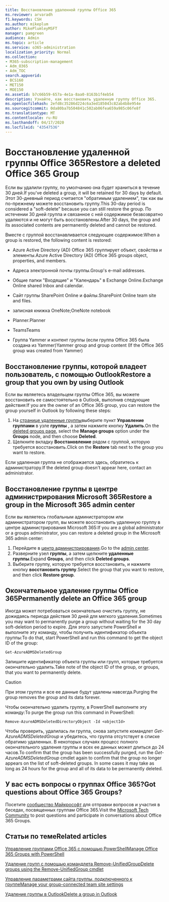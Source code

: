 ```yaml
---
title: Восстановление удаленной группы Office 365
ms.reviewer: arvaradh
f1.keywords: CSH
ms.author: mikeplum
author: MikePlumleyMSFT
manager: pamgreen
audience: Admin
ms.topic: article
ms.service: o365-administration
localization_priority: Normal
ms.collection:
- M365-subscription-management
- Adm_O365
- Adm_TOC
search.appverid:
- BCS160
- MET150
- MOE150
ms.assetid: b7c66b59-657a-4e1a-8aa0-8163b1f4eb54
description: Узнайте, как восстановить удаленную группу Office 365.
ms.openlocfilehash: 2efd8c35286d224c6a3ed185043c82ab4b8e954e
ms.sourcegitcommit: 0da80ba7b504841c502ab06fea659a985c06fe8f
ms.translationtype: MT
ms.contentlocale: ru-RU
ms.lasthandoff: 04/17/2020
ms.locfileid: "43547536"
---
```

# <a name="restore-a-deleted-office-365-group"></a><span data-ttu-id="b0f46-103">Восстановление удаленной группы Office 365</span><span class="sxs-lookup"><span data-stu-id="b0f46-103">Restore a deleted Office 365 Group</span></span>

<span data-ttu-id="b0f46-104">Если вы удалили группу, по умолчанию она будет храниться в течение 30 дней.</span><span class="sxs-lookup"><span data-stu-id="b0f46-104">If you've deleted a group, it will be retained for 30 days by default.</span></span> <span data-ttu-id="b0f46-105">Этот 30-дневный период считается "обратимым удалением", так как вы по-прежнему можете восстановить группу.</span><span class="sxs-lookup"><span data-stu-id="b0f46-105">This 30-day period is considered a "soft-delete" because you can still restore the group.</span></span> <span data-ttu-id="b0f46-106">По истечении 30 дней группа и связанное с ней содержимое безвозвратно удаляются и не могут быть восстановлены.</span><span class="sxs-lookup"><span data-stu-id="b0f46-106">After 30 days, the group and its associated contents are permanently deleted and cannot be restored.</span></span>

<span data-ttu-id="b0f46-107">Вместе с группой восстанавливается следующее содержимое:</span><span class="sxs-lookup"><span data-stu-id="b0f46-107">When a group is restored, the following content is restored:</span></span>
  
- <span data-ttu-id="b0f46-108">Azure Active Directory (AD) Office 365 группирует объект, свойства и элементы.</span><span class="sxs-lookup"><span data-stu-id="b0f46-108">Azure Active Directory (AD) Office 365 groups object, properties, and members.</span></span>
    
- <span data-ttu-id="b0f46-109">Адреса электронной почты группы.</span><span class="sxs-lookup"><span data-stu-id="b0f46-109">Group's e-mail addresses.</span></span>
    
- <span data-ttu-id="b0f46-110">Общие папки "Входящие" и "Календарь" в Exchange Online.</span><span class="sxs-lookup"><span data-stu-id="b0f46-110">Exchange Online shared Inbox and calendar.</span></span>
    
- <span data-ttu-id="b0f46-111">Сайт группы SharePoint Online и файлы.</span><span class="sxs-lookup"><span data-stu-id="b0f46-111">SharePoint Online team site and files.</span></span>
    
- <span data-ttu-id="b0f46-112">записная книжка OneNote;</span><span class="sxs-lookup"><span data-stu-id="b0f46-112">OneNote notebook</span></span>
    
- <span data-ttu-id="b0f46-113">Planner.</span><span class="sxs-lookup"><span data-stu-id="b0f46-113">Planner</span></span>
    
- <span data-ttu-id="b0f46-114">Teams</span><span class="sxs-lookup"><span data-stu-id="b0f46-114">Teams</span></span>

- <span data-ttu-id="b0f46-115">Группа Yammer и контент группы (если группа Office 365 была создана из Yammer)</span><span class="sxs-lookup"><span data-stu-id="b0f46-115">Yammer group and group content (If the Office 365 group was created from Yammer)</span></span>

## <a name="restore-a-group-that-you-own-by-using-outlook"></a><span data-ttu-id="b0f46-116">Восстановление группы, которой владеет пользователь, с помощью Outlook</span><span class="sxs-lookup"><span data-stu-id="b0f46-116">Restore a group that you own by using Outlook</span></span>

<span data-ttu-id="b0f46-117">Если вы являетесь владельцем группы Office 365, вы можете восстановить ее самостоятельно в Outlook, выполнив следующие действия:</span><span class="sxs-lookup"><span data-stu-id="b0f46-117">If you are the owner of an Office 365 group, you can restore the group yourself in Outlook by following these steps:</span></span>

1. <span data-ttu-id="b0f46-118">На [странице удаленные группы](https://outlook.office.com/people/group/deleted)выберите пункт **Управление группами** в узле **группы** , а затем нажмите кнопку **Удалить**.</span><span class="sxs-lookup"><span data-stu-id="b0f46-118">On the [deleted groups page](https://outlook.office.com/people/group/deleted), select the **Manage groups** option under the **Groups** node, and then choose **Deleted**.</span></span>
2. <span data-ttu-id="b0f46-119">Щелкните вкладку **Восстановление** рядом с группой, которую требуется восстановить.</span><span class="sxs-lookup"><span data-stu-id="b0f46-119">Click on the **Restore** tab next to the group you want to restore.</span></span>

<span data-ttu-id="b0f46-120">Если удаленная группа не отображается здесь, обратитесь к администратору.</span><span class="sxs-lookup"><span data-stu-id="b0f46-120">If the deleted group doesn't appear here, contact an administrator.</span></span>

## <a name="restore-a-group-in-the-microsoft-365-admin-center"></a><span data-ttu-id="b0f46-121">Восстановление группы в центре администрирования Microsoft 365</span><span class="sxs-lookup"><span data-stu-id="b0f46-121">Restore a group in the Microsoft 365 admin center</span></span>

<span data-ttu-id="b0f46-122">Если вы являетесь глобальным администратором или администратором групп, вы можете восстановить удаленную группу в центре администрирования Microsoft 365:</span><span class="sxs-lookup"><span data-stu-id="b0f46-122">If you are a global administrator or a groups administrator, you can restore a deleted group in the Microsoft 365 admin center:</span></span>

1. <span data-ttu-id="b0f46-123">Перейдите в [центр администрирования](https://admin.microsoft.com).</span><span class="sxs-lookup"><span data-stu-id="b0f46-123">Go to the [admin center](https://admin.microsoft.com).</span></span>
2. <span data-ttu-id="b0f46-124">Разверните узел **группы**, а затем щелкните **удаленные группы**.</span><span class="sxs-lookup"><span data-stu-id="b0f46-124">Expand **Groups**, and then click **Deleted groups**.</span></span>
3. <span data-ttu-id="b0f46-125">Выберите группу, которую требуется восстановить, и нажмите кнопку **восстановить группу**.</span><span class="sxs-lookup"><span data-stu-id="b0f46-125">Select the group that you want to restore, and then click **Restore group**.</span></span>
  
## <a name="permanently-delete-an-office-365-group"></a><span data-ttu-id="b0f46-126">Окончательное удаление группы Office 365</span><span class="sxs-lookup"><span data-stu-id="b0f46-126">Permanently delete an Office 365 group</span></span>

<span data-ttu-id="b0f46-127">Иногда может потребоваться окончательно очистить группу, не дожидаясь периода действия 30 дней для мягкого удаления.</span><span class="sxs-lookup"><span data-stu-id="b0f46-127">Sometimes you may want to permanently purge a group without waiting for the 30 day soft-deletion period to expire.</span></span> <span data-ttu-id="b0f46-128">Для этого запустите PowerShell и выполните эту команду, чтобы получить идентификатор объекта группы:</span><span class="sxs-lookup"><span data-stu-id="b0f46-128">To do that, start PowerShell and run this command to get the object ID of the group:</span></span>
  
```
Get-AzureADMSDeletedGroup
```

<span data-ttu-id="b0f46-129">Запишите идентификатор объекта группы или групп, которые требуется окончательно удалить.</span><span class="sxs-lookup"><span data-stu-id="b0f46-129">Take note of the object ID of the group, or groups, that you want to permanently delete.</span></span>
  
> [!CAUTION]
> <span data-ttu-id="b0f46-130">При этом группа и все ее данные будут удалены навсегда.</span><span class="sxs-lookup"><span data-stu-id="b0f46-130">Purging the group removes the group and its data forever.</span></span> 
  
<span data-ttu-id="b0f46-131">Чтобы окончательно удалить группу, в PowerShell выполните эту команду:</span><span class="sxs-lookup"><span data-stu-id="b0f46-131">To purge the group run this command in PowerShell:</span></span>
  
```
Remove-AzureADMSDeletedDirectoryObject -Id <objectId>
```

<span data-ttu-id="b0f46-p103">Чтобы проверить, удалилась ли группа, снова запустите командлет  *Get-AzureADMSDeletedGroup*  и убедитесь, что группа отсутствует в списке обратимо удаленных. В некоторых случаях процесс полного окончательного удаления группы и всех ее данных может длиться до 24 часов.</span><span class="sxs-lookup"><span data-stu-id="b0f46-p103">To confirm that the group has been successfully purged, run the  *Get-AzureADMSDeletedGroup*  cmdlet again to confirm that the group no longer appears on the list of soft-deleted groups. In some cases it may take as long as 24 hours for the group and all of its data to be permanently deleted.</span></span> 
  
## <a name="got-questions-about-office-365-groups"></a><span data-ttu-id="b0f46-134">У вас есть вопросы о группах Office 365?</span><span class="sxs-lookup"><span data-stu-id="b0f46-134">Got questions about Office 365 Groups?</span></span>

<span data-ttu-id="b0f46-135">Посетите [сообщество Майкрософт](https://techcommunity.microsoft.com/t5/Office-365-Groups/ct-p/Office365Groups) для отправки вопросов и участия в беседах, посвященных группам Office 365.</span><span class="sxs-lookup"><span data-stu-id="b0f46-135">Visit the [Microsoft Tech Community](https://techcommunity.microsoft.com/t5/Office-365-Groups/ct-p/Office365Groups) to post questions and participate in conversations about Office 365 Groups.</span></span> 
  
## <a name="related-articles"></a><span data-ttu-id="b0f46-136">Статьи по теме</span><span class="sxs-lookup"><span data-stu-id="b0f46-136">Related articles</span></span>

[<span data-ttu-id="b0f46-137">Управление группами Office 365 с помощью PowerShell</span><span class="sxs-lookup"><span data-stu-id="b0f46-137">Manage Office 365 Groups with PowerShell</span></span>](https://support.office.com/article/aeb669aa-1770-4537-9de2-a82ac11b0540)
  
[<span data-ttu-id="b0f46-138">Удаление групп с помощью командлета Remove-UnifiedGroup</span><span class="sxs-lookup"><span data-stu-id="b0f46-138">Delete groups using the Remove-UnifiedGroup cmdlet</span></span>](https://technet.microsoft.com/library/mt238270%28v=exchg.160%29.aspx)
  
[<span data-ttu-id="b0f46-139">Управление параметрами сайта группы, подключенного к группе</span><span class="sxs-lookup"><span data-stu-id="b0f46-139">Manage your group-connected team site settings</span></span>](https://support.office.com/article/8376034d-d0c7-446e-9178-6ab51c58df42.aspx)
  
[<span data-ttu-id="b0f46-140">Удаление группы в Outlook</span><span class="sxs-lookup"><span data-stu-id="b0f46-140">Delete a group in Outlook</span></span>](https://support.office.com/article/ca7f5a9e-ae4f-4cbe-a4bc-89c469d1726f.aspx)

